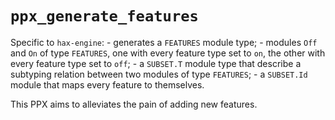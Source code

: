 # `ppx_generate_features`

Specific to `hax-engine`: 
    - generates a `FEATURES` module type;
    - modules `Off` and `On` of type `FEATURES`, one with every feature type set to `on`, the other with every feature type set to `off`;
    - a `SUBSET.T` module type that describe a subtyping relation between two modules of type `FEATURES`;
    - a `SUBSET.Id` module that maps every feature to themselves.
    
This PPX aims to alleviates the pain of adding new features.

